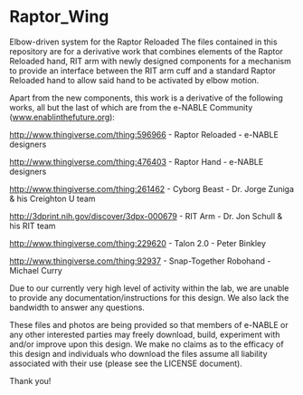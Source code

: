 # Raptor_Wing
Elbow-driven system for the Raptor Reloaded
The files contained in this repository are for a derivative work that combines elements of the Raptor Reloaded hand, RIT arm with newly designed components for a mechanism to provide an interface between the RIT arm cuff and a standard Raptor Reloaded hand to allow said hand to be activated by elbow motion.

Apart from the new components, this work is a derivative of the following works, all but the last of which are from the e-NABLE Community (www.enablinthefuture.org):

http://www.thingiverse.com/thing:596966 - Raptor Reloaded - e-NABLE designers

http://www.thingiverse.com/thing:476403 - Raptor Hand - e-NABLE designers

http://www.thingiverse.com/thing:261462 - Cyborg Beast - Dr. Jorge Zuniga & his Creighton U team

http://3dprint.nih.gov/discover/3dpx-000679 - RIT Arm - Dr. Jon Schull & his RIT team

http://www.thingiverse.com/thing:229620 - Talon 2.0 - Peter Binkley

http://www.thingiverse.com/thing:92937 - Snap-Together Robohand - Michael Curry

Due to our currently very high level of activity within the lab, we are unable to provide any documentation/instructions for this design. We also lack the bandwidth to answer any questions. 

These files and photos are being provided so that members of e-NABLE or any other interested parties may freely download, build, experiment with and/or improve upon this design. We make no claims as to the efficacy of this design and individuals who download the files assume all liability associated with their use (please see the LICENSE document). 

Thank you!
